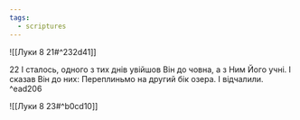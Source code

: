```yaml
---
tags:
  - scriptures
---
```


![[Луки 8 21#^232d41]]

22 І сталось, одного з тих днів увійшов Він до човна, а з Ним Його учні. І сказав Він до них: Переплиньмо на другий бік озера. І відчалили. ^ead206

![[Луки 8 23#^b0cd10]]